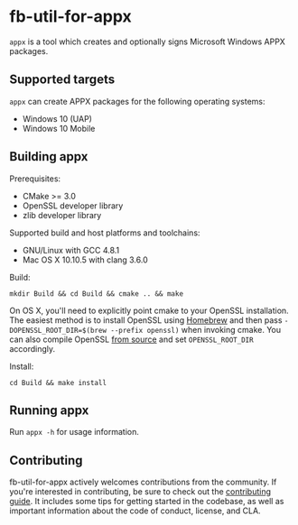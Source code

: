 # fb-util-for-appx

`appx` is a tool which creates and optionally signs
Microsoft Windows APPX packages.

## Supported targets

`appx` can create APPX packages for the following operating
systems:

* Windows 10 (UAP)
* Windows 10 Mobile

## Building appx

Prerequisites:

* CMake >= 3.0
* OpenSSL developer library
* zlib developer library

Supported build and host platforms and toolchains:

* GNU/Linux with GCC 4.8.1
* Mac OS X 10.10.5 with clang 3.6.0

Build:

    mkdir Build && cd Build && cmake .. && make

On OS X, you'll need to explicitly point cmake to your OpenSSL
installation. The easiest method is to install OpenSSL using
[Homebrew](http://brew.sh/) and then pass `-DOPENSSL_ROOT_DIR=$(brew --prefix openssl)`
when invoking cmake. You can also compile OpenSSL [from source](https://github.com/openssl/openssl)
and set `OPENSSL_ROOT_DIR` accordingly.

Install:

    cd Build && make install

## Running appx

Run `appx -h` for usage information.

## Contributing

fb-util-for-appx actively welcomes contributions from the community.
If you're interested in contributing, be sure to check out the
[contributing guide](https://github.com/facebook/fb-util-for-appx/blob/master/CONTRIBUTING.md).
It includes some tips for getting started in the codebase, as well
as important information about the code of conduct, license, and CLA.
